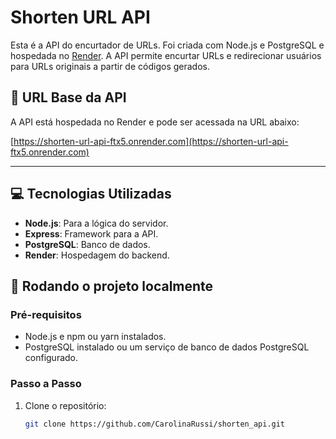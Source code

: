 # Shorten URL API

Esta é a API do encurtador de URLs. 
Foi criada com Node.js e PostgreSQL e hospedada no [Render](https://render.com/). 
A API permite encurtar URLs e redirecionar usuários para URLs originais a partir de códigos gerados.

## 🔗 URL Base da API

A API está hospedada no Render e pode ser acessada na URL abaixo:

[https://shorten-url-api-ftx5.onrender.com](https://shorten-url-api-ftx5.onrender.com)

---

## 💻 Tecnologias Utilizadas

- **Node.js**: Para a lógica do servidor.
- **Express**: Framework para a API.
- **PostgreSQL**: Banco de dados.
- **Render**: Hospedagem do backend.

## 🚀 Rodando o projeto localmente

### Pré-requisitos

- Node.js e npm ou yarn instalados.
- PostgreSQL instalado ou um serviço de banco de dados PostgreSQL configurado.

### Passo a Passo

1. Clone o repositório:
   ```bash
   git clone https://github.com/CarolinaRussi/shorten_api.git
